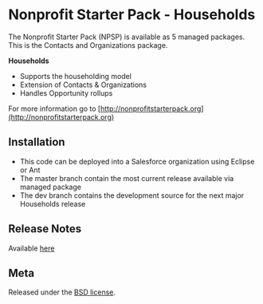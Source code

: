 Nonprofit Starter Pack - Households
=================================================

The Nonprofit Starter Pack (NPSP) is available as 5 managed packages.
This is the Contacts and Organizations package.

**Households**

* Supports the householding model
* Extension of Contacts & Organizations
* Handles Opportunity rollups

For more information go to [http://nonprofitstarterpack.org](http://nonprofitstarterpack.org)

Installation
---

* This code can be deployed into a Salesforce organization using Eclipse or Ant
* The master branch contain the most current release available via managed package
* The dev branch contains the development source for the next major Households release


Release Notes
---
Available [here](https://github.com/SalesforceFoundation/Households/wiki/Release-Notes)


Meta
----

Released under the [BSD license](http://www.opensource.org/licenses/BSD-3-Clause).